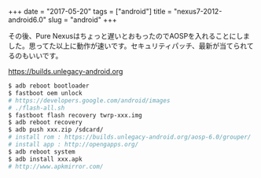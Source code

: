 +++
date = "2017-05-20"
tags = ["android"]
title = "nexus7-2012-android6.0"
slug = "android"
+++

その後、Pure Nexusはちょっと遅いとおもったのでAOSPを入れることにしました。思ってた以上に動作が速いです。セキュリティパッチ、最新が当てられてるのもいいです。

https://builds.unlegacy-android.org

```bash
$ adb reboot bootloader
$ fastboot oem unlock
# https://developers.google.com/android/images
# ./flash-all.sh
$ fastboot flash recovery twrp-xxx.img
$ adb reboot recovery
$ adb push xxx.zip /sdcard/
# install rom : https://builds.unlegacy-android.org/aosp-6.0/grouper/
# install app : http://opengapps.org/
$ adb reboot system 
$ adb install xxx.apk
# http://www.apkmirror.com/
```
